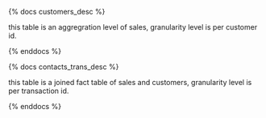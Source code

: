 {% docs customers_desc %}

this table is an aggregration level of sales, granularity level is per customer id.

{% enddocs %}


{% docs contacts_trans_desc  %}

this table is a joined fact table of sales and customers, granularity level is per transaction id.

{% enddocs %}